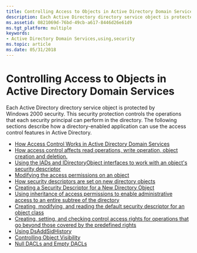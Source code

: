 ```yaml
---
title: Controlling Access to Objects in Active Directory Domain Services
description: Each Active Directory directory service object is protected by Windows 2000 security.
ms.assetid: 0821069d-76bd-49cb-a617-8446d26e61d9
ms.tgt_platform: multiple
keywords:
- Active Directory Domain Services,using,security
ms.topic: article
ms.date: 05/31/2018
---
```


# Controlling Access to Objects in Active Directory Domain Services

Each Active Directory directory service object is protected by Windows 2000 security. This security protection controls the operations that each security principal can perform in the directory. The following sections describe how a directory-enabled application can use the access control features in Active Directory.

-   [How Access Control Works in Active Directory Domain Services](how-access-control-works-in-active-directory-domain-services.md)
-   [How access control affects read operations, write operation, object creation and deletion.](how-security-affects-operations-in-active-directory-domain-services.md)
-   [Using the IADs and IDirectoryObject interfaces to work with an object's security descriptor](apis-for-working-with-security-descriptors.md)
-   [Modifying the access permissions on an object](setting-access-rights-on-an-object.md)
-   [How security descriptors are set on new directory objects](how-security-descriptors-are-set-on-new-directory-objects.md)
-   [Creating a Security Descriptor for a New Directory Object](creating-a-security-descriptor-for-a-new-directory-object.md)
-   [Using inheritance of access permissions to enable administrative access to an entire subtree of the directory](inheritance-and-delegation-of-administration.md)
-   [Creating, modifying, and reading the default security descriptor for an object class](default-security-descriptor.md)
-   [Creating, setting, and checking control access rights for operations that go beyond those covered by the predefined rights](control-access-rights.md)
-   [Using DsAddSidHistory](using-dsaddsidhistory.md)
-   [Controlling Object Visibility](controlling-object-visibility.md)
-   [Null DACLs and Empty DACLs](null-dacls-and-empty-dacls.md)

 

 




